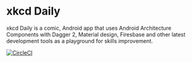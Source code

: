 # xkcd Daily
xkcd Daily is a comic, Android app that uses Android Architecture Components with Dagger 2, Material design, Firesbase and other latest development tools as a playground for skills improvement. 


[![CircleCI](https://circleci.com/gh/ernestkamara/xkcd-daily/tree/circleci.svg?style=svg)](https://circleci.com/gh/ernestkamara/xkcd-daily/tree/circleci)
